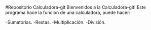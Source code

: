 #Repositorio Calculadora-git
Bienvenidos a la Calculadora-git!
Este programa hace la función de una calculadora, puede hacer:

-Sumatorias.
-Restas.
-Multiplicación.
-División.
